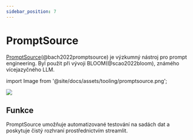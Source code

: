 ```yaml
---
sidebar_position: 7
---
```


# PromptSource 

[PromptSource](https://github.com/bigscience-workshop/promptsource)(@bach2022promptsource) je výzkumný nástroj pro prompt engineering. Byl použit při vývoji 
BLOOM(@scao2022bloom), známého vícejazyčného LLM.


import Image from '@site/docs/assets/tooling/promptsource.png';

<div style={{textAlign: 'center'}}>
  <img src={Image} style={{width: "750px"}} />
</div>

## Funkce

PromptSource umožňuje automatizované testování na sadách dat a poskytuje čistý
rozhraní prostřednictvím streamlit.